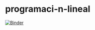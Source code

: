 # programaci-n-lineal
[![Binder](https://mybinder.org/badge_logo.svg)](https://mybinder.org/v2/gh/conjuntovacio/programaci-n-lineal/master)

